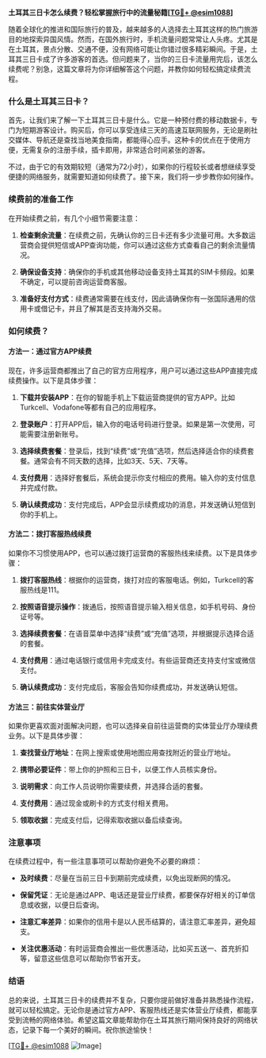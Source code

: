 **土耳其三日卡怎么续费？轻松掌握旅行中的流量秘籍[[TG💪+ @esim1088](https://t.me/s/esim1088)]**

随着全球化的推进和国际旅行的普及，越来越多的人选择去土耳其这样的热门旅游目的地探索异国风情。然而，在国外旅行时，手机流量问题常常让人头疼。尤其是在土耳其，景点分散、交通不便，没有网络可能让你错过很多精彩瞬间。于是，土耳其三日卡成了许多游客的首选。但问题来了，当你的三日卡流量用完后，该怎么续费呢？别急，这篇文章将为你详细解答这个问题，并教你如何轻松搞定续费流程。

### 什么是土耳其三日卡？

首先，让我们来了解一下土耳其三日卡是什么。它是一种预付费的移动数据卡，专门为短期游客设计。购买后，你可以享受连续三天的高速互联网服务，无论是刷社交媒体、导航还是查找当地美食指南，都能得心应手。这种卡的优点在于使用方便，无需复杂的注册手续，插卡即用，非常适合时间紧张的游客。

不过，由于它的有效期较短（通常为72小时），如果你的行程较长或者想继续享受便捷的网络服务，就需要知道如何续费了。接下来，我们将一步步教你如何操作。

### 续费前的准备工作

在开始续费之前，有几个小细节需要注意：

1. **检查剩余流量**：在续费之前，先确认你的三日卡还有多少流量可用。大多数运营商会提供短信或APP查询功能，你可以通过这些方式查看自己的剩余流量情况。

2. **确保设备支持**：确保你的手机或其他移动设备支持土耳其的SIM卡频段。如果不确定，可以提前咨询运营商客服。

3. **准备好支付方式**：续费通常需要在线支付，因此请确保你有一张国际通用的信用卡或借记卡，并且了解其是否支持海外交易。

### 如何续费？

#### 方法一：通过官方APP续费

现在，许多运营商都推出了自己的官方应用程序，用户可以通过这些APP直接完成续费操作。以下是具体步骤：

1. **下载并安装APP**：在你的智能手机上下载运营商提供的官方APP。比如Turkcell、Vodafone等都有自己的应用程序。
   
2. **登录账户**：打开APP后，输入你的电话号码进行登录。如果是第一次使用，可能需要注册新账号。

3. **选择续费套餐**：登录后，找到“续费”或“充值”选项，然后选择适合你的续费套餐。通常会有不同天数的选择，比如3天、5天、7天等。

4. **支付费用**：选择好套餐后，系统会提示你支付相应的费用。输入你的支付信息并完成付款。

5. **确认续费成功**：支付完成后，APP会显示续费成功的消息，并发送确认短信到你的手机上。

#### 方法二：拨打客服热线续费

如果你不习惯使用APP，也可以通过拨打运营商的客服热线来续费。以下是具体步骤：

1. **拨打客服热线**：根据你的运营商，拨打对应的客服电话。例如，Turkcell的客服热线是111。

2. **按照语音提示操作**：拨通后，按照语音提示输入相关信息，如手机号码、身份证号等。

3. **选择续费套餐**：在语音菜单中选择“续费”或“充值”选项，并根据提示选择合适的套餐。

4. **支付费用**：通过电话银行或信用卡完成支付。有些运营商还支持支付宝或微信支付。

5. **确认续费成功**：支付完成后，客服会告知你续费成功，并发送确认短信。

#### 方法三：前往实体营业厅

如果你更喜欢面对面解决问题，也可以选择亲自前往运营商的实体营业厅办理续费业务。以下是具体步骤：

1. **查找营业厅地址**：在网上搜索或使用地图应用查找附近的营业厅地址。

2. **携带必要证件**：带上你的护照和三日卡，以便工作人员核实身份。

3. **说明需求**：向工作人员说明你需要续费，并选择合适的套餐。

4. **支付费用**：通过现金或刷卡的方式支付相关费用。

5. **领取收据**：完成支付后，记得索取收据以备后续查询。

### 注意事项

在续费过程中，有一些注意事项可以帮助你避免不必要的麻烦：

- **及时续费**：尽量在当前三日卡到期前完成续费，以免出现断网的情况。

- **保留凭证**：无论是通过APP、电话还是营业厅续费，都要保存好相关的订单信息或收据，以便日后查询。

- **注意汇率差异**：如果你的信用卡是以人民币结算的，请注意汇率差异，避免超支。

- **关注优惠活动**：有时运营商会推出一些优惠活动，比如买五送一、首充折扣等，留意这些信息可以帮助你节省开支。

### 结语

总的来说，土耳其三日卡的续费并不复杂，只要你提前做好准备并熟悉操作流程，就可以轻松搞定。无论你是通过官方APP、客服热线还是实体营业厅续费，都能享受到流畅的网络体验。希望这篇文章能帮助你在土耳其旅行期间保持良好的网络状态，记录下每一个美好的瞬间。祝你旅途愉快！

[[TG💪+ @esim1088](https://t.me/s/esim1088) ![Image](https://i.postimg.cc/4NQfJmqS/Snipaste-2025-05-13-00-14-12.png)]